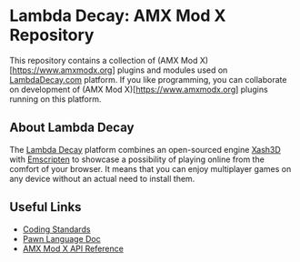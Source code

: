 # Lambda Decay: AMX Mod X Repository

This repository contains a collection of (AMX Mod X)[https://www.amxmodx.org] plugins and modules used on [LambdaDecay.com](https://www.lambdadecay.com) platform. If you like programming, you can collaborate on development of (AMX Mod X)[https://www.amxmodx.org] plugins running on this platform. 

## About Lambda Decay

The [Lambda Decay](https://www.lambdadecay.com) platform combines an open-sourced engine [Xash3D](https://github.com/FWGS/xash3d-fwgs) with [Emscripten](https://github.com/emscripten-core/emscripten) to showcase a possibility of playing online from the comfort of your browser. It means that you can enjoy multiplayer games on any device without an actual need to install them.

## Useful Links

* [Coding Standards](https://github.com/MrL0ck/ld-amxmodx/blob/master/CONTRIBUTING.md)
* [Pawn Language Doc](https://github.com/compuphase/pawn/raw/master/doc/Pawn_Language_Guide.pdf)
* [AMX Mod X API Reference](https://www.amxmodx.org/api/)
